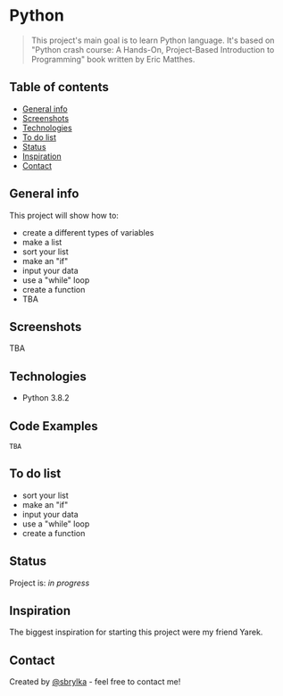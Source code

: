 # Python
> This project's main goal is to learn Python language. It's based on "Python crash course: A Hands-On, Project-Based Introduction to Programming" book written by Eric Matthes.

## Table of contents
* [General info](#general-info)
* [Screenshots](#screenshots)
* [Technologies](#technologies)
* [To do list](##To-do-list)
* [Status](#status)
* [Inspiration](#inspiration)
* [Contact](#contact)

## General info
This project will show how to:
* create a different types of variables
* make a list
* sort your list
* make an "if"
* input your data
* use a "while" loop
* create a function
* TBA

## Screenshots
TBA

## Technologies
* Python 3.8.2

## Code Examples
`TBA`

## To do list
* sort your list
* make an "if"
* input your data
* use a "while" loop
* create a function

## Status
Project is: _in progress_

## Inspiration
The biggest inspiration for starting this project were my friend Yarek.

## Contact
Created by [@sbrylka](https://www.linkedin.com/in/sebastianbrylka/) - feel free to contact me!
